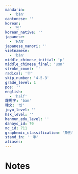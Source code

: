 ```yaml
---
mandarin:
  - 'bàn'
cantonese: ''
korean:
  - '반'
korean_native: ''
japanese:
  - 'HAN'
japanese_nanori: ''
vietnamese:
  - 'bán'
middle_chinese_initial: 'p'
middle_chinese_final: 'uɑn'
stroke_count: ''
radical: '十'
skip_number: '4-5-3'
grade_level: 1
pos: ''
english:
  - 'half'
羅馬字: 'ban'
韓文: '반'
joyo_level: ''
hsk_level: ''
hanmun_edu_level: ''
danayo_id: 70
mc_id: 711
graphemic_classification: '象形'
stand_in: '一半'
aliases:
---
```


# Notes

